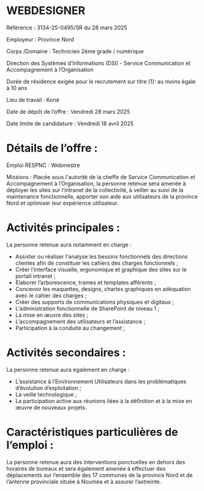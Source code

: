 # WEBDESIGNER

Référence : 3134-25-0495/SR du 28 mars 2025

Employeur : Province Nord

Corps /Domaine : Technicien 2ème grade / numérique

Direction des Systèmes d’Informations (DSI) - Service Communication et Accompagnement à l’Organisation

Durée de résidence exigée pour le recrutement sur titre (1): au moins égale à 10 ans

Lieu de travail : Koné

Date de dépôt de l’offre : Vendredi 28 mars 2025

Date limite de candidature : Vendredi 18 avril 2025

# Détails de l’offre :

Emploi RESPNC : Webmestre

Missions : Placée sous l'autorité de la cheffe de Service Communication et Accompagnement à l’Organisation, la personne retenue sera amenée à déployer les sites sur l’intranet de la collectivité, à veiller au suivi de la maintenance fonctionnelle, apporter son aide aux utilisateurs de la province Nord et optimiser leur expérience utilisateur.

# Activités principales :

La personne retenue aura notamment en charge :

- Assister ou réaliser l'analyse les besoins fonctionnels des directions clientes afin de constituer les cahiers des charges fonctionnels ;
- Créer l’interface visuelle, ergonomique et graphique des sites sur le portail intranet ;
- Elaborer l’arborescence, trames et templates afférents ;
- Concevoir les maquettes, designs, chartes graphiques en adéquation avec le cahier des charges ;
- Créer des supports de communications physiques et digitaux ;
- L’administration fonctionnelle de SharePoint de niveau 1 ;
- La mise en œuvre des sites ;
- L’accompagnement des utilisateurs et l’assistance ;
- Participation à la conduite au changement ;

# Activités secondaires :

La personne retenue aura également en charge :

- L’assistance à l’Environnement Utilisateurs dans les problématiques d’évolution d’exploitation ;
- La veille technologique ;
- La participation active aux réunions liées à la définition et à la mise en œuvre de nouveaux projets.

# Caractéristiques particulières de l’emploi :

La personne retenue aura des interventions ponctuelles en dehors des horaires de bureaux et sera également amenée à effectuer des déplacements sur l’ensemble des 17 communes de la province Nord et de l’antenne provinciale située à Nouméa et à assurer l’astreinte.